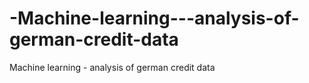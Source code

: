 # -Machine-learning---analysis-of-german-credit-data
 Machine learning - analysis of german credit data
